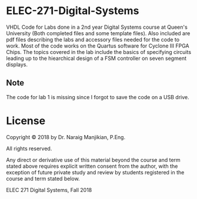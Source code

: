 # ELEC-271-Digital-Systems
VHDL Code for Labs done in a 2nd year Digital Systems course at Queen's University (Both completed files and some template files). Also included are pdf files describing the labs and accessory files needed for the code to work. Most of the code works on the Quartus software for Cyclone III FPGA Chips.
The topics covered in the lab include the basics of specifying circuits leading up to the hiearchical design of a FSM controller on seven segment displays. 

## Note
The code for lab 1 is missing since I forgot to save the code on a USB drive.

# License
Copyright © 2018 by Dr. Naraig Manjikian, P.Eng. 

All rights reserved.

Any direct or derivative use of this material beyond the course and term stated above requires explicit written consent from the author, with the exception of future private study and review by students registered in the course and term stated below.

ELEC 271 Digital Systems, Fall 2018
